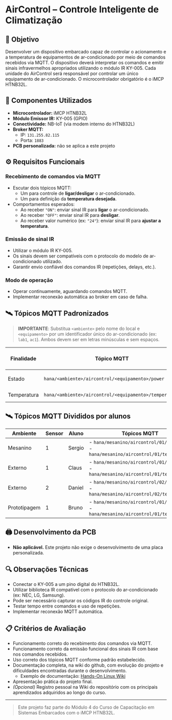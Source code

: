 # AirControl – Controle Inteligente de Climatização

## 🎯 Objetivo

Desenvolver um dispositivo embarcado capaz de controlar o acionamento e a temperatura de equipamentos de ar-condicionado por meio de comandos recebidos via MQTT. O dispositivo deverá interpretar os comandos e emitir sinais infravermelhos apropriados utilizando o módulo IR KY-005. Cada unidade do AirControl será responsável por controlar um único equipamento de ar-condicionado. O microcontrolador obrigatório é o iMCP HTNB32L.

## 🧰 Componentes Utilizados

- **Microcontrolador:** iMCP HTNB32L  
- **Módulo Emissor IR:** KY-005 (GPIO)  
- **Conectividade:** NB-IoT (via modem interno do HTNB32L)  
- **Broker MQTT:**  
  - IP: `131.255.82.115`  
  - Porta: `1883`  
- **PCB personalizada:** não se aplica a este projeto

## ⚙️ Requisitos Funcionais

### Recebimento de comandos via MQTT

- Escutar dois tópicos MQTT:
  - Um para controle de **ligar/desligar** o ar-condicionado.
  - Um para definição da **temperatura desejada**.
- Comportamentos esperados:
  - Ao receber `"ON"`: enviar sinal IR para **ligar** o ar-condicionado.
  - Ao receber `"OFF"`: enviar sinal IR para **desligar**.
  - Ao receber valor numérico (ex: `"24"`): enviar sinal IR para **ajustar a temperatura**.

### Emissão de sinal IR

- Utilizar o módulo IR KY-005.
- Os sinais devem ser compatíveis com o protocolo do modelo de ar-condicionado utilizado.
- Garantir envio confiável dos comandos IR (repetições, delays, etc.).

### Modo de operação

- Operar continuamente, aguardando comandos MQTT.
- Implementar reconexão automática ao broker em caso de falha.

## 🛰️ Tópicos MQTT Padronizados

> **IMPORTANTE**: Substitua `<ambiente>` pelo nome do local e `<equipamento>` por um identificador único do ar-condicionado (ex: `lab1`, `ac1`). Ambos devem ser em letras minúsculas e sem espaços.

| Finalidade   | Tópico MQTT                                         | Direção   | Tipo de dado     |
|--------------|------------------------------------------------------|-----------|------------------|
| Estado       | `hana/<ambiente>/aircontrol/<equipamento>/power`    | Assinatura | `"ON"` / `"OFF"` |
| Temperatura  | `hana/<ambiente>/aircontrol/<equipamento>/temperature` | Assinatura | `"22"`, `"24"`    |


## 🛰️ Tópicos MQTT Divididos por alunos

| Ambiente      | Sensor | Aluno   | Tópicos MQTT                                                                 |
|---------------|--------|---------|------------------------------------------------------------------------------|
| Mesanino      | 1      | Sergio  | - `hana/mesanino/aircontrol/01/power`<br>- `hana/mesanino/aircontrol/01/temperature` |
| Externo       | 1      | Claus   | - `hana/mesanino/aircontrol/01/power`<br>- `hana/mesanino/aircontrol/01/temperature` |
| Externo       | 2      | Daniel  | - `hana/mesanino/aircontrol/02/power`<br>- `hana/mesanino/aircontrol/02/temperature` |
| Prototipagem  | 1      | Bruno   | - `hana/mesanino/aircontrol/01/power`<br>- `hana/mesanino/aircontrol/01/temperature` |



## 🖨️ Desenvolvimento da PCB

- **Não aplicável.** Este projeto não exige o desenvolvimento de uma placa personalizada.

## 🔍 Observações Técnicas

- Conectar o KY-005 a um pino digital do HTNB32L.
- Utilizar biblioteca IR compatível com o protocolo do ar-condicionado (ex: NEC, LG, Samsung).
- Pode ser necessário capturar os códigos IR do controle original.
- Testar tempo entre comandos e uso de repetições.
- Implementar reconexão MQTT automática.

## 📋 Critérios de Avaliação

- Funcionamento correto do recebimento dos comandos via MQTT.
- Funcionamento correto da emissão funcional dos sinais IR com base nos comandos recebidos.
- Uso correto dos tópicos MQTT conforme padrão estabelecido.
- Documentação completa, na wiki do github, com evolução do projeto e dificuldades encontradas durante o desenvolvimento.  
  - Exemplo de documentação: [Hands-On Linux Wiki](https://github.com/rafaelfacioni/Hands-On-Linux/wiki)  
- Apresentação prática do projeto final.
- *(Opcional)* Registro pessoal na Wiki do repositório com os principais aprendizados adquiridos ao longo do curso.

---

> Este projeto faz parte do Módulo 4 do Curso de Capacitação em Sistemas Embarcados com o iMCP HTNB32L.
